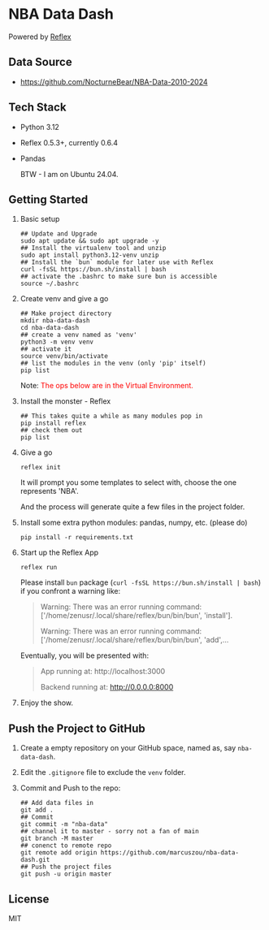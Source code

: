 # NBA Data Dash
Powered by [Reflex](https://reflex.dev/) 

## Data Source

- https://github.com/NocturneBear/NBA-Data-2010-2024


## Tech Stack

- Python 3.12
- Reflex 0.5.3+, currently 0.6.4
- Pandas

    BTW - I am on Ubuntu 24.04.
  

## Getting Started

1. Basic setup
    ```shell
    ## Update and Upgrade
    sudo apt update && sudo apt upgrade -y
    ## Install the virtualenv tool and unzip
    sudo apt install python3.12-venv unzip
    ## Install the `bun` module for later use with Reflex
    curl -fsSL https://bun.sh/install | bash
    ## activate the .bashrc to make sure bun is accessible
    source ~/.bashrc
    ```
2. Create venv and give a go
    ```shell
    ## Make project directory
    mkdir nba-data-dash
    cd nba-data-dash
    ## create a venv named as 'venv'
    python3 -m venv venv
    ## activate it
    source venv/bin/activate
    ## list the modules in the venv (only 'pip' itself)
    pip list
    ```
    Note: <font color="red">The ops below are in the Virtual Environment.</font>

3. Install the monster - Reflex
    ```shell
    ## This takes quite a while as many modules pop in
    pip install reflex
    ## check them out
    pip list
    ```
4. Give a go
    ```shell
    reflex init
    ```
    It will prompt you some templates to select with, choose the one represents 'NBA'. 

    And the process will generate quite a few files in the project folder.
5. Install some extra python modules: pandas, numpy, etc. (please do)
    ```shell
    pip install -r requirements.txt
    ```
6. Start up the Reflex App
    ```shell
    reflex run
    ```
    Please install `bun` package (`curl -fsSL https://bun.sh/install | bash`) if you confront a warning like:

    > Warning: There was an error running command: ['/home/zenusr/.local/share/reflex/bun/bin/bun', 'install'].
    >
    > Warning: There was an error running command: ['/home/zenusr/.local/share/reflex/bun/bin/bun', 'add',...

    Eventually, you will be presented with:

    > App running at: http://localhost:3000 
    >
    > Backend running at: http://0.0.0.0:8000
7. Enjoy the show.


## Push the Project to GitHub

1. Create a empty repository on your GitHub space, named as, say `nba-data-dash`.

2. Edit the `.gitignore` file to exclude the `venv` folder.

3. Commit and Push to the repo:

   ```shell
   ## Add data files in
   git add .
   ## Commit
   git commit -m "nba-data"
   ## channel it to master - sorry not a fan of main
   git branch -M master
   ## conenct to remote repo
   git remote add origin https://github.com/marcuszou/nba-data-dash.git
   ## Push the project files
   git push -u origin master
   ```

   

## License
MIT
    

